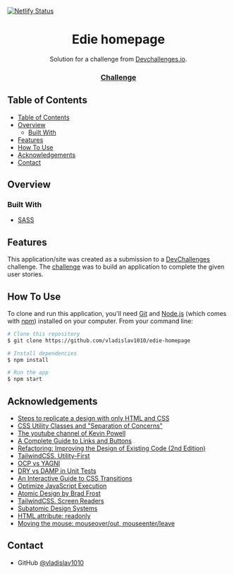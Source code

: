 [![Netlify Status](https://api.netlify.com/api/v1/badges/649e4bef-2e48-402e-adf6-6479dff05c05/deploy-status)](https://app.netlify.com/sites/lucid-pasteur-ee2eec/deploys)

<h1 align="center">Edie homepage</h1>

<div align="center">
   Solution for a challenge from  <a href="http://devchallenges.io" target="_blank">Devchallenges.io</a>.
</div>

<div align="center">
  <h3>
    <a href="https://devchallenges.io/challenges/xobQBuf8zWWmiYMIAZe0">
      Challenge
    </a>
  </h3>
</div>

<!-- TABLE OF CONTENTS -->

## Table of Contents

- [Table of Contents](#table-of-contents)
- [Overview](#overview)
  - [Built With](#built-with)
- [Features](#features)
- [How To Use](#how-to-use)
- [Acknowledgements](#acknowledgements)
- [Contact](#contact)

<!-- OVERVIEW -->

## Overview

### Built With

<!-- This section should list any major frameworks that you built your project using. Here are a few examples.-->

- [SASS](https://sass-lang.com/)

## Features

<!-- List the features of your application or follow the template. Don't share the figma file here :) -->

This application/site was created as a submission to a [DevChallenges](https://devchallenges.io/challenges) challenge. The [challenge](https://devchallenges.io/challenges/xobQBuf8zWWmiYMIAZe0) was to build an application to complete the given user stories.

## How To Use

<!-- Example: -->

To clone and run this application, you'll need [Git](https://git-scm.com) and [Node.js](https://nodejs.org/en/download/) (which comes with [npm](http://npmjs.com)) installed on your computer. From your command line:

```bash
# Clone this repository
$ git clone https://github.com/vladislav1010/edie-homepage

# Install dependencies
$ npm install

# Run the app
$ npm start
```

## Acknowledgements

<!-- This section should list any articles or add-ons/plugins that helps you to complete the project. This is optional but it will help you in the future. For example -->

- [Steps to replicate a design with only HTML and CSS](https://devchallenges-blogs.web.app/how-to-replicate-design/)
- [CSS Utility Classes and "Separation of Concerns"](https://adamwathan.me/css-utility-classes-and-separation-of-concerns/)
- [The youtube channel of Kevin Powell](https://www.youtube.com/channel/UCJZv4d5rbIKd4QHMPkcABCw)
- [A Complete Guide to Links and Buttons](https://css-tricks.com/a-complete-guide-to-links-and-buttons/)
- [Refactoring: Improving the Design of Existing Code (2nd Edition)](https://www.amazon.com/Refactoring-Improving-Existing-Addison-Wesley-Signature/dp/0134757599/ref=pd_lpo_14_t_0/131-9241214-4594852?_encoding=UTF8&pd_rd_i=0134757599&pd_rd_r=e49a5fae-7d57-4003-a6a8-421ec33090ad&pd_rd_w=yxLrx&pd_rd_wg=TCZMC&pf_rd_p=337be819-13af-4fb9-8b3e-a5291c097ebb&pf_rd_r=YJWMR6E3W96TDQYPSSPF&psc=1&refRID=YJWMR6E3W96TDQYPSSPF)
- [TailwindCSS. Utility-First](https://tailwindcss.com/docs/utility-first)
- [OCP vs YAGNI](https://enterprisecraftsmanship.com/posts/ocp-vs-yagni)
- [DRY vs DAMP in Unit Tests](https://enterprisecraftsmanship.com/posts/dry-damp-unit-tests/)
- [An Interactive Guide to CSS Transitions](https://www.joshwcomeau.com/animation/css-transitions/)
- [Optimize JavaScript Execution](https://developers.google.com/web/fundamentals/performance/rendering/optimize-javascript-execution)
- [Atomic Design by Brad Frost](https://atomicdesign.bradfrost.com/)
- [TailwindCSS. Screen Readers](https://tailwindcss.com/docs/screen-readers#class-reference)
- [Subatomic Design Systems](https://daneden.me/blog/2018/subatomic-design-systems)
- [HTML attribute: readonly](https://developer.mozilla.org/en-US/docs/Web/HTML/Attributes/readonly)
- [Moving the mouse: mouseover/out, mouseenter/leave](https://javascript.info/mousemove-mouseover-mouseout-mouseenter-mouseleave)

## Contact

- GitHub [@vladislav1010](https://github.com/vladislav1010)
